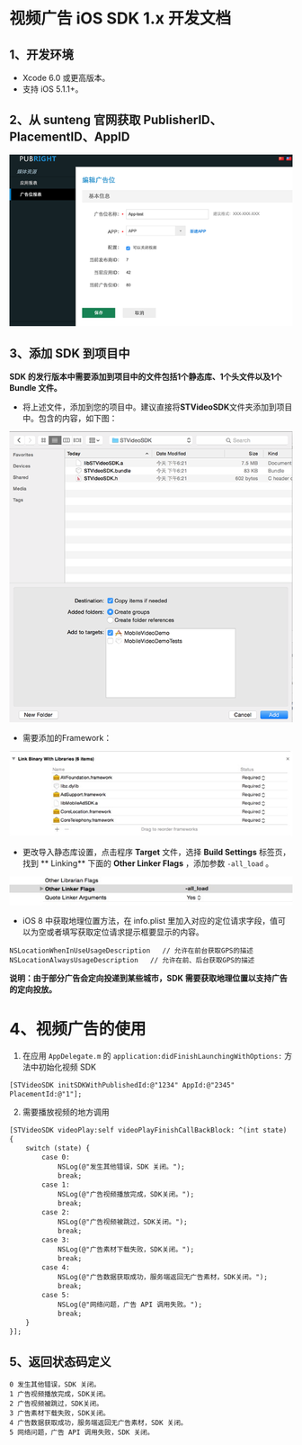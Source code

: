 # 视频广告 iOS SDK 1.x 开发文档

## 1、开发环境

* Xcode 6.0 或更高版本。
* 支持 iOS 5.1.1+。

## 2、从 sunteng 官网获取 PublisherID、PlacementID、AppID

![pic1](https://github.com/shunfei/STVideoSDK-iOS/blob/master/Doc/pic1.png)

## 3、添加 SDK 到项目中

**SDK 的发行版本中需要添加到项目中的文件包括1个静态库、1个头文件以及1个 Bundle 文件。**

* 将上述文件，添加到您的项目中。建议直接将**STVideoSDK**文件夹添加到项目中。包含的内容，如下图：

![pic2](https://github.com/shunfei/STVideoSDK-iOS/blob/master/Doc/pic2.png)

* 需要添加的Framework：

![pic3](https://github.com/shunfei/STVideoSDK-iOS/blob/master/Doc/pic3.png)

* 更改导入静态库设置，点击程序 **Target** 文件，选择 **Build Settings** 标签页，找到 ** Linking** 下面的 **Other Linker Flags** ，添加参数 `-all_load` 。

![pic4](https://github.com/shunfei/STVideoSDK-iOS/blob/master/Doc/pic4.png)

* iOS 8 中获取地理位置方法，在 info.plist 里加入对应的定位请求字段，值可以为空或者填写获取定位请求提示框要显示的内容。

```objc
NSLocationWhenInUseUsageDescription   // 允许在前台获取GPS的描述
NSLocationAlwaysUsageDescription   // 允许在前、后台获取GPS的描述 
```

**说明：由于部分广告会定向投递到某些城市，SDK 需要获取地理位置以支持广告的定向投放。**

# 4、视频广告的使用

1. 在应用 `AppDelegate.m` 的 `application:didFinishLaunchingWithOptions:` 方法中初始化视频 SDK

```objc
[STVideoSDK initSDKWithPublishedId:@"1234" AppId:@"2345" PlacementId:@"1"];
```
	
2. 需要播放视频的地方调用

```objc
[STVideoSDK videoPlay:self videoPlayFinishCallBackBlock: ^(int state) {
    switch (state) {
        case 0:
            NSLog(@"发生其他错误，SDK 关闭。");
            break;
        case 1:
            NSLog(@"广告视频播放完成，SDK关闭。");
            break;
        case 2:
            NSLog(@"广告视频被跳过，SDK关闭。");
            break;
        case 3:
            NSLog(@"广告素材下载失败，SDK关闭。");
            break;
        case 4:
            NSLog(@"广告数据获取成功，服务端返回无广告素材，SDK关闭。");
            break;
        case 5:
            NSLog(@"网络问题，广告 API 调用失败。");
            break;
    }
}];	
```

## 5、返回状态码定义

```shell
0 发生其他错误，SDK 关闭。
1 广告视频播放完成，SDK关闭。
2 广告视频被跳过，SDK关闭。
3 广告素材下载失败，SDK关闭。
4 广告数据获取成功，服务端返回无广告素材，SDK 关闭。
5 网络问题，广告 API 调用失败，SDK 关闭。
```
